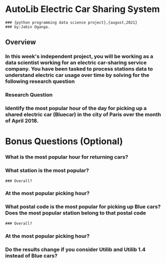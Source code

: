# AutoLib Electric Car Sharing System
    ### {python programming data science project},{august,2021}
    ### by:Jabin Oganga.
    
   ## Overview

   ### In this week's independent project, you will be working as a data scientist working for an electric car-sharing service company. You have been tasked to process stations data to understand electric car usage over time by solving for the following research question
   ### Research Question

   ### Identify the most popular hour of the day for picking up a shared electric car (Bluecar) in the city of Paris over the month of April 2018.
   
# Bonus Questions (Optional)

### What is the most popular hour for returning cars?
### What station is the most popular?
    ### Overall?
### At the most popular picking hour?
### What postal code is the most popular for picking up Blue cars? Does the most popular station belong to that postal code
    ### Overall?
### At the most popular picking hour?
### Do the results change if you consider Utilib and Utilib 1.4 instead of Blue cars? 

